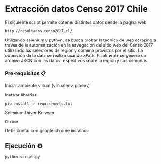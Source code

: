 # Extracción datos Censo 2017 Chile

El siguiente script permite obtener distintos datos desde la pagina web
```
http://resultados.censo2017.cl/
```

Utilizando selenium y python, se busca probar la tecnica de web scraping a traves de la automatización
en la navegación del sitio web del Censo 2017 utilizando los selectores de región y comuna provistos por el sitio.
La obtención de la data se realiza usando xPath.
Finalmente se genera un archivo JSON con los datos respectivos sobre la región y sus comunas.

### Pre-requisitos 📋

Iniciar ambiente virtual (virtualenv, pipenv)

Instalar librerias
```
pip install -r requirements.txt
```

Selenium Driver Browser
```
Chrome
```
Debe contar con google chrome instalado

## Ejecución ⚙️

```
python script.py
```



